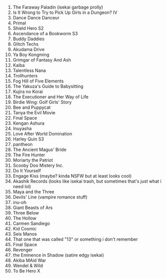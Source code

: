 1. The Faraway Paladin (isekai garbage prolly)
2. Is It Wrong to Try to Pick Up Girls in a Dungeon? IV
3. Dance Dance Danceur
4. Primal
5. Shield Hero S2
6. Ascendance of a Bookworm S3
7. Buddy Daddies
8. Glitch Techs
9. Akudama Drive
10. Ya Boy Kongming
11. Grimgar of Fantasy And Ash
12. Kaiba
13. Talentless Nana
14. Trollhunters
15. Fog Hill of Five Elements
16. The Yakuza's Guide to Babysitting
17. Kujira no Korai
18. The Executioner and Her Way of Life
19. Birdie Wing: Golf Girls' Story
20. Bee and Puppycat
21. Tanya the Evil Movie
22. Final Space
23. Kengan Ashura
24. Inuyasha
25. Love After World Domination
26. Harley Quin S3
27. pantheon
28. The Ancient Magus' Bride
29. The Fire Hunter
30. Moriarty the Patriot
31. Scooby Doo Mistery Inc.
32. Do It Yourself
33. Engage Kiss (maybe? kinda NSFW but at least looks cool)
34. Akashik Records (looks like isekai trash, but sometimes that's just what i need lol)
35. Maya and the Three
36. Devils' Line (vampire romance stuff)
37. inu-oh
38. Giant Beasts of Ars
39. Three Below
40. The Hollow
41. Carmen Sandiego
42. Kid Cosmic
43. Seis Manos
44. That one that was called "13" or something i don't remember
45. Final Space
46. Revenger
47. the Eminence in Shadow (satire edgy isekai)
48. Akiba MAid War
49. Wendel & Wild
50. To Be Hero X
